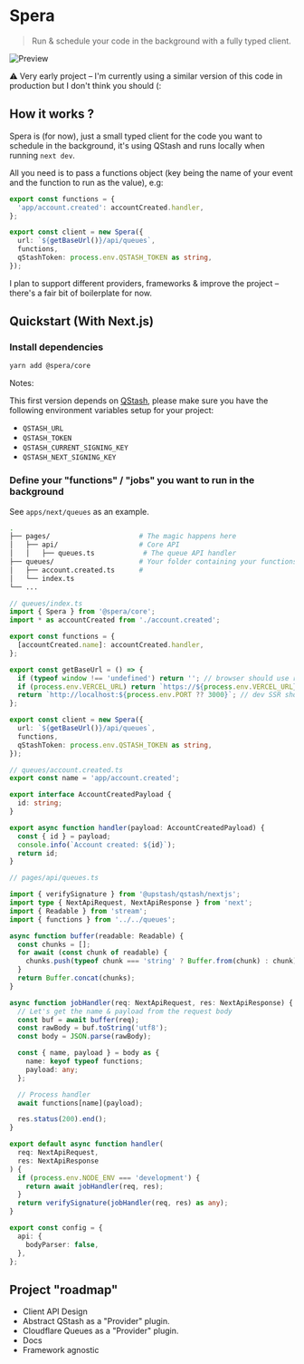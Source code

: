 # Spera

> Run & schedule your code in the background with a fully typed client.

![Preview](https://user-images.githubusercontent.com/2362138/204499245-c2d0451f-b34c-4ea1-bdb2-f0fa7f8121f5.gif)

⚠️ Very early project – I'm currently using a similar version of this code in production but I don't think you should (:

## How it works ?

Spera is (for now), just a small typed client for the code you want to schedule in the background, it's using QStash and runs locally when running `next dev`.

All you need is to pass a functions object (key being the name of your event and the function to run as the value), e.g:

```ts
export const functions = {
  'app/account.created': accountCreated.handler,
};

export const client = new Spera({
  url: `${getBaseUrl()}/api/queues`,
  functions,
  qStashToken: process.env.QSTASH_TOKEN as string,
});

```

I plan to support different providers, frameworks & improve the project – there's a fair bit of boilerplate for now.

## Quickstart (With Next.js)

### Install dependencies
```bash
yarn add @spera/core
```

Notes:

This first version depends on [QStash](https://upstash.com/qstash), please make sure you have the following environment variables setup for your project:

- `QSTASH_URL`
- `QSTASH_TOKEN`
- `QSTASH_CURRENT_SIGNING_KEY`
- `QSTASH_NEXT_SIGNING_KEY`


### Define your "functions" / "jobs" you want to run in the background

See `apps/next/queues` as an example.

```bash
.
├── pages/                      # The magic happens here
│   ├── api/                    # Core API
│   │   ├── queues.ts            # The queue API handler
├── queues/                     # Your folder containing your functions
│   ├── account.created.ts      #
│   └── index.ts
└── ...
```

```ts
// queues/index.ts
import { Spera } from '@spera/core';
import * as accountCreated from './account.created';

export const functions = {
  [accountCreated.name]: accountCreated.handler,
};

export const getBaseUrl = () => {
  if (typeof window !== 'undefined') return ''; // browser should use relative url
  if (process.env.VERCEL_URL) return `https://${process.env.VERCEL_URL}`; // SSR should use vercel url
  return `http://localhost:${process.env.PORT ?? 3000}`; // dev SSR should use localhost
};

export const client = new Spera({
  url: `${getBaseUrl()}/api/queues`,
  functions,
  qStashToken: process.env.QSTASH_TOKEN as string,
});
```

```ts
// queues/account.created.ts
export const name = 'app/account.created';

export interface AccountCreatedPayload {
  id: string;
}

export async function handler(payload: AccountCreatedPayload) {
  const { id } = payload;
  console.info(`Account created: ${id}`);
  return id;
}
```

```ts
// pages/api/queues.ts

import { verifySignature } from '@upstash/qstash/nextjs';
import type { NextApiRequest, NextApiResponse } from 'next';
import { Readable } from 'stream';
import { functions } from '../../queues';

async function buffer(readable: Readable) {
  const chunks = [];
  for await (const chunk of readable) {
    chunks.push(typeof chunk === 'string' ? Buffer.from(chunk) : chunk);
  }
  return Buffer.concat(chunks);
}

async function jobHandler(req: NextApiRequest, res: NextApiResponse) {
  // Let's get the name & payload from the request body
  const buf = await buffer(req);
  const rawBody = buf.toString('utf8');
  const body = JSON.parse(rawBody);

  const { name, payload } = body as {
    name: keyof typeof functions;
    payload: any;
  };

  // Process handler
  await functions[name](payload);

  res.status(200).end();
}

export default async function handler(
  req: NextApiRequest,
  res: NextApiResponse
) {
  if (process.env.NODE_ENV === 'development') {
    return await jobHandler(req, res);
  }
  return verifySignature(jobHandler(req, res) as any);
}

export const config = {
  api: {
    bodyParser: false,
  },
};
```

## Project "roadmap"

- Client API Design
- Abstract QStash as a "Provider" plugin.
- Cloudflare Queues as a "Provider" plugin.
- Docs
- Framework agnostic
